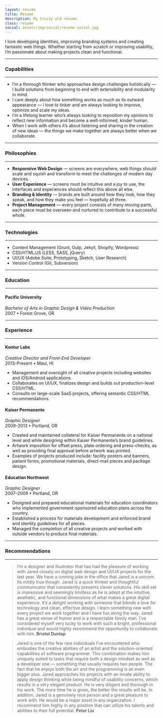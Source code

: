 ```yaml
---
layout: resume
title: Résumé
description: My trusty old résumé.
class: resume
social: assets/img/social/resume-social.jpg
---
```


I love developing identities, improving branding systems and creating fantastic web things. Whether starting from scratch or improving usability, I’m passionate about making projects clean and functional.

***

### Capabilities

***

- I’m a thorough thinker who approaches design challenges holistically — I build solutions from beginning to end with extensibility and modularity in mind.
- I care deeply about how something works as much as its outward appearance — I love to tinker and am always looking to improve, optimize and scale my ideas.
- I’m a lifelong learner who’s always looking to reposition my opinions to reflect new information and become a well-informed, kinder human.
- When I work with others it’s about listening and sharing in the creation of new ideas — the things we make together are always better when we collaborate.

***

### Philosophies

***

- **Responsive Web Design** — screens are everywhere, web things should scale and squish and transform to meet the challenges of modern day devices.
- **User Experience** — screens must be intuitive and a joy to use, the interfaces and experiences should reflect this above all else.
- **Branding & Identity** — brands are built around how they look, how they speak, and how they make you feel — hopefully all three.
- **Project Management** — every project consists of many moving parts, each piece must be overseen and nurtured to contribute to a successful whole.

***

### Technologies

***

- Content Management (Grunt, Gulp, Jekyll, Shopify, Wordpress)
- CSS/HTML/JS (LESS, SASS, jQuery)
- UI/UX (Adobe Suite, Prototyping, Sketch, User Research)
- Version Control (Git, Subversion)

***

### Education

***

#### Pacific University
*Bachelor of Arts in Graphic Design & Video Production*  
2007 • Forest Grove, OR

***

### Experience

***

#### Kontur Labs
*Creative Director and Front-End Developer*  
2013–Present • Maui, HI

- Management and oversight of all creative projects including websites and iOS/Android applications.
- Collaborates on UI/UX, finalizes design and builds out production-level CSS/HTML.
- Consults on large-scale SaaS projects, offering semantic CSS/HTML recommendations.

#### Kaiser Permanente
*Graphic Designer*  
2009–2013 • Portland, OR

- Created and maintained collateral for Kaiser Permanente on a national level and while designing within Kaiser Permanente’s brand guidelines.
- Artwork imposition for offset press, plate ordering and press-checks, as well as providing final approval before artwork was printed.
- Examples of projects produced include: facility posters and banners, patient forms, promotional materials, direct-mail pieces and package design.

#### Education Northwest
*Graphic Designer*  
2007–2009 • Portland, OR

- Designed and prepared educational materials for education coordinators who implemented government-sponsored education plans across the country.
- Established a process for materials development and enforced brand and identity guidelines for all pieces.
- Managed the completion of all creative projects and worked with outside vendors to produce final materials.


***

### Recommendations

***

> I’m a designer and illustrator that has had the pleasure of working with Jared closely on digital web design and UI/UX projects for the last year. We have a running joke in the office that Jared is a unicorn. Its mildly true though. Jared is a quick thinker and thoughtful communicator that consistently presents clever solutions. His skill set is impressive and seemingly limitless as he is adept at the intuitive, aesthetic, and functional dimensions of what makes a great digital experience. It’s a delight working with someone that blends a love for technology and clean, effective design. I learn something new with every project we work together and I have fun along the way. Jared has a great sense of humor and is a respectable family man. I’ve considered myself very lucky to work with such a bright, professional individual and would highly recommend the opportunity to collaborate with him. **Bristol Dunlap**

> Jared is one of the few rare individuals I’ve encountered who embodies the creative abilities of an artist and the solution-oriented capabilities of software programmer. This combination makes him uniquely suited to tasks that require both a design mindset as well as a developer one — something that usually requires two people. The fact that he enjoys both the art and the programming is an even bigger plus. Jared approaches his projects with an innate ability to apply design thinking while being mindful of usability concerns, which results in a very elegant product. He is very diligent and thorough in his work. The more time he is given, the better the results will be. In addition, Jared is a genuinely nice person and a great pleasure to work with. He would be a major asset in any organization. I recommend him highly in any position that can utilize his talents and abilities to their full potential. **Peter Liu**